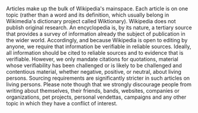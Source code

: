 Articles make up the bulk of Wikipedia's mainspace. Each article is on one topic (rather than a word and its definition, which usually belong in Wikimedia's dictionary project called Wiktionary). Wikipedia does not publish original research. An encyclopedia is, by its nature, a tertiary source that provides a survey of information already the subject of publication in the wider world. Accordingly, and because Wikipedia is open to editing by anyone, we require that information be verifiable in reliable sources. Ideally, all information should be cited to reliable sources and to evidence that is verifiable. However, we only mandate citations for quotations, material whose verifiability has been challenged or is likely to be challenged and contentious material, whether negative, positive, or neutral, about living persons. Sourcing requirements are significantly stricter in such articles on living persons. Please note though that we strongly discourage people from writing about themselves, their friends, bands, websites, companies or organizations, pet projects, personal vendettas, campaigns and any other topic in which they have a conflict of interest.
